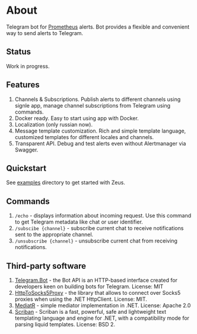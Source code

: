 # About
Telegram bot for [Prometheus](https://prometheus.io/) alerts. Bot provides a flexible and convenient way to send alerts to Telegram.

## Status
Work in progress. 

## Features
1. Channels & Subscriptions. Publish alerts to different channels using signle app, manage channel subscriptions from Telegram using commands.
2. Docker ready. Easy to start using app with Docker.
3. Localization (only russian now).
4. Message template customization. Rich and simple template language, customized templates for different locales and channels.
5. Transparent API. Debug and test alerts even without Alertmanager via Swagger.

## Quickstart
See [examples]() directory to get started with Zeus.

## Commands
1. `/echo` - displays information about incoming request. Use this command to get Telegram metadata like chat or user identifier.
2. `/subscibe {channel}` - subscribe current chat to receive notifications sent to the appropriate channel.
3. `/unsubscribe {channel}` - unsubscribe current chat from receiving notifications.

## Third-party software
1. [Telegram.Bot](https://github.com/TelegramBots/Telegram.Bot) - the Bot API is an HTTP-based interface created for developers keen on building bots for Telegram. License: MIT
2. [HttpToSocks5Proxy](https://github.com/MihaZupan/HttpToSocks5Proxy) - the library that allows to connect over Socks5 proxies when using the .NET HttpClient. License: MIT.
3. [MediatR](https://github.com/jbogard/MediatR) - simple mediator implementation in .NET. License: Apache 2.0
5. [Scriban](https://github.com/lunet-io/scriban) - Scriban is a fast, powerful, safe and lightweight text templating language and engine for .NET, with a compatibility mode for parsing liquid templates. License: BSD 2.
